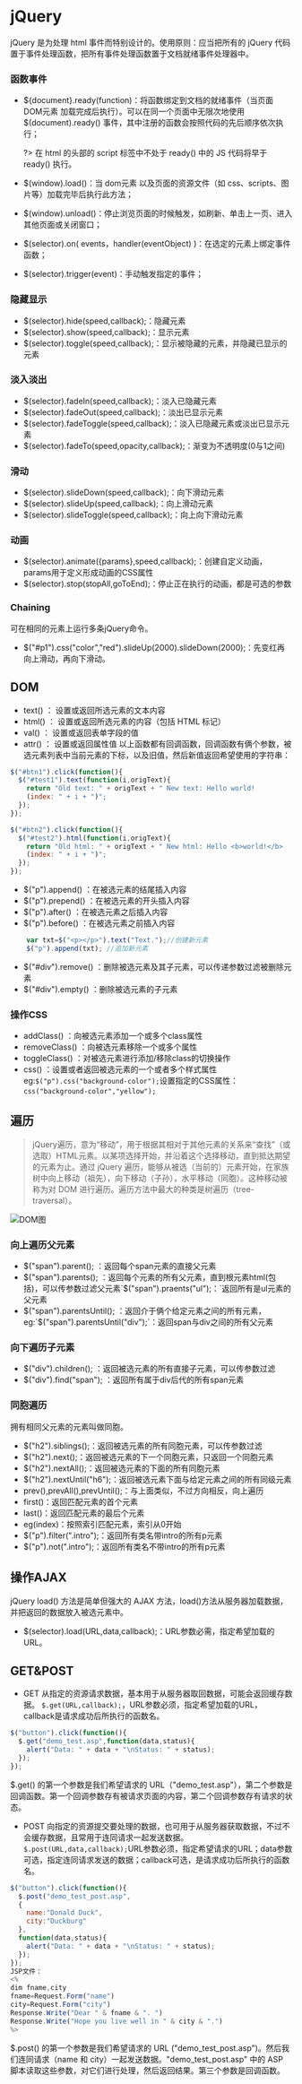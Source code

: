 # jQuery

jQuery 是为处理 html 事件而特别设计的。使用原则：应当把所有的 jQuery 代码置于事件处理函数，把所有事件处理函数置于文档就绪事件处理器中。

### 函数事件
- \${document}.ready(function)：将函数绑定到文档的就绪事件（当页面 DOM元素 加载完成后执行）。可以在同一个页面中无限次地使用 $(document).ready() 事件，其中注册的函数会按照代码的先后顺序依次执行；

  ?> 在 html 的头部的 script 标签中不处于 ready() 中的 JS 代码将早于 ready() 执行。

- $(window).load()：当 dom元素 以及页面的资源文件（如 css、scripts、图片等）加载完毕后执行此方法；

- $(window).unload()：停止浏览页面的时候触发，如刷新、单击上一页、进入其他页面或关闭窗口；

- $(selector).on( events，handler(eventObject) )：在选定的元素上绑定事件函数；

- $(selector).trigger(event)：手动触发指定的事件；

### 隐藏显示
- $(selector).hide(speed,callback);：隐藏元素
- $(selector).show(speed,callback);：显示元素
- $(selector).toggle(speed,callback);：显示被隐藏的元素，并隐藏已显示的元素

### 淡入淡出
- $(selector).fadeIn(speed,callback);：淡入已隐藏元素
- $(selector).fadeOut(speed,callback);：淡出已显示元素
- $(selector).fadeToggle(speed,callback);：淡入已隐藏元素或淡出已显示元素
- $(selector).fadeTo(speed,opacity,callback);：渐变为不透明度(0与1之间)

### 滑动
- $(selector).slideDown(speed,callback);：向下滑动元素
- $(selector).slideUp(speed,callback);：向上滑动元素
- $(selector).slideToggle(speed,callback);：向上向下滑动元素

### 动画
- $(selector).animate({params},speed,callback);：创建自定义动画，params用于定义形成动画的CSS属性
- $(selector).stop(stopAll,goToEnd);：停止正在执行的动画，都是可选的参数

### Chaining
可在相同的元素上运行多条jQuery命令。
- $("#p1").css("color","red").slideUp(2000).slideDown(2000);：先变红再向上滑动，再向下滑动。

## DOM
- text() ： 设置或返回所选元素的文本内容
- html() ： 设置或返回所选元素的内容（包括 HTML 标记）
- val()  ： 设置或返回表单字段的值
- attr() ： 设置或返回属性值
以上函数都有回调函数，回调函数有俩个参数，被选元素列表中当前元素的下标，以及旧值，然后新值返回希望使用的字符串：

```javascript
$("#btn1").click(function(){
  $("#test1").text(function(i,origText){
    return "Old text: " + origText + " New text: Hello world!
    (index: " + i + ")";
  });
});

$("#btn2").click(function(){
  $("#test2").html(function(i,origText){
    return "Old html: " + origText + " New html: Hello <b>world!</b>
    (index: " + i + ")";
  });
});
```

- $("p").append()  ：在被选元素的结尾插入内容
- $("p").prepend() ：在被选元素的开头插入内容
- $("p").after()   ：在被选元素之后插入内容
- $("p").before()  ：在被选元素之前插入内容

```javascript
    var txt=$("<p></p>").text("Text.");//创建新元素
    $("p").append(txt); //追加新元素
```

- $("#div").remove() ：删除被选元素及其子元素，可以传递参数过滤被删除元素
- $("#div").empty()  ：删除被选元素的子元素

### 操作CSS
- addClass() ：向被选元素添加一个或多个class属性
- removeClass() ：向被选元素移除一个或多个属性
- toggleClass() ：对被选元素进行添加/移除class的切换操作
- css() ：设置或者返回被选元素的一个或者多个样式属性eg:`$("p").css("background-color");`设置指定的CSS属性：`css("background-color","yellow");`

## 遍历
> jQuery遍历，意为“移动”，用于根据其相对于其他元素的关系来“查找”（或选取）HTML元素。以某项选择开始，并沿着这个选择移动，直到抵达期望的元素为止。通过 jQuery 遍历，能够从被选（当前的）元素开始，在家族树中向上移动（祖先），向下移动（子孙），水平移动（同胞）。这种移动被称为对 DOM 进行遍历。遍历方法中最大的种类是树遍历（tree-traversal）。

![DOM图](http://www.w3school.com.cn/i/dom_tree.gif "Dom图")

### 向上遍历父元素
- $("span").parent(); ：返回每个span元素的直接父元素
- $("span").parents(); ：返回每个元素的所有父元素，直到根元素html(包括)，可以传参数过滤父元素`$("span").praents("ul");：`返回所有是ul元素的父元素
- $("span").parentsUntil(); ：返回介于俩个给定元素之间的所有元素，eg:`$("span").parentsUntil("div");`：返回span与div之间的所有父元素

### 向下遍历子元素
- $("div").children(); ：返回被选元素的所有直接子元素，可以传参数过滤
- $("div").find("span"); ：返回所有属于div后代的所有span元素

### 同胞遍历
拥有相同父元素的元素叫做同胞。

- $("h2").siblings();：返回被选元素的所有同胞元素，可以传参数过滤
- $("h2").next();：返回被选元素的下一个同胞元素，只返回一个同胞元素
- $("h2").nextAll();：返回被选元素的下面的所有同胞元素
- $("h2").nextUntil("h6");：返回被选元素下面与给定元素之间的所有同级元素
- prev(),prevAll(),prevUntil();：与上面类似，不过方向相反，向上遍历
- first()：返回匹配元素的首个元素
- last()：返回匹配元素的最后个元素
- eg(index)：按照索引匹配元素，索引从0开始
- $("p").filter(".intro");：返回所有类名带intro的所有p元素
- $("p").not(".intro");：返回所有类名不带intro的所有p元素

## 操作AJAX
jQuery load() 方法是简单但强大的 AJAX 方法，load()方法从服务器加载数据，并把返回的数据放入被选元素中。

- $(selector).load(URL,data,callback);：URL参数必需，指定希望加载的URL。

## GET&POST
- GET 从指定的资源请求数据，基本用于从服务器取回数据，可能会返回缓存数据。
`$.get(URL,callback);`，URL参数必须，指定希望加载的URL，callback是请求成功后所执行的函数名。

```javascript
$("button").click(function(){
  $.get("demo_test.asp",function(data,status){
    alert("Data: " + data + "\nStatus: " + status);
  });
});
```
$.get() 的第一个参数是我们希望请求的 URL（"demo_test.asp"），第二个参数是回调函数。第一个回调参数存有被请求页面的内容，第二个回调参数存有请求的状态。

- POST 向指定的资源提交要处理的数据，也可用于从服务器获取数据，不过不会缓存数据，且常用于连同请求一起发送数据。
`$.post(URL,data,callback);`URL参数必须，指定希望请求的URL；data参数可选，指定连同请求发送的数据；callback可选，是请求成功后所执行的函数名。

```javascript
$("button").click(function(){
  $.post("demo_test_post.asp",
  {
    name:"Donald Duck",
    city:"Duckburg"
  },
  function(data,status){
    alert("Data: " + data + "\nStatus: " + status);
  });
});
JSP文件：
<%
dim fname,city
fname=Request.Form("name")
city=Request.Form("city")
Response.Write("Dear " & fname & ". ")
Response.Write("Hope you live well in " & city & ".")
%>
```

$.post() 的第一个参数是我们希望请求的 URL ("demo_test_post.asp")。然后我们连同请求（name 和 city）一起发送数据。"demo_test_post.asp" 中的 ASP 脚本读取这些参数，对它们进行处理，然后返回结果。第三个参数是回调函数。